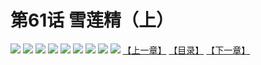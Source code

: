 # 第61话 雪莲精（上）
![](https://mhpic.xiaomingtaiji.net/comic/D/斗破苍穹拆分版/61话/1.jpg-zymk.middle.webp)
![](https://mhpic.xiaomingtaiji.net/comic/D/斗破苍穹拆分版/61话/2.jpg-zymk.middle.webp)
![](https://mhpic.xiaomingtaiji.net/comic/D/斗破苍穹拆分版/61话/3.jpg-zymk.middle.webp)
![](https://mhpic.xiaomingtaiji.net/comic/D/斗破苍穹拆分版/61话/4.jpg-zymk.middle.webp)
![](https://mhpic.xiaomingtaiji.net/comic/D/斗破苍穹拆分版/61话/5.jpg-zymk.middle.webp)
![](https://mhpic.xiaomingtaiji.net/comic/D/斗破苍穹拆分版/61话/6.jpg-zymk.middle.webp)
![](https://mhpic.xiaomingtaiji.net/comic/D/斗破苍穹拆分版/61话/7.jpg-zymk.middle.webp)
![](https://mhpic.xiaomingtaiji.net/comic/D/斗破苍穹拆分版/61话/8.jpg-zymk.middle.webp)
![](https://mhpic.xiaomingtaiji.net/comic/D/斗破苍穹拆分版/61话/9.jpg-zymk.middle.webp)
[【上一章】](./60.md)
[【目录】](./READMD.md)
[【下一章】](./62.md)
